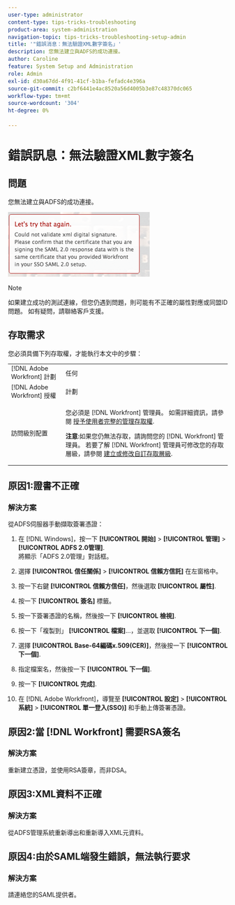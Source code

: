 ```yaml
---
user-type: administrator
content-type: tips-tricks-troubleshooting
product-area: system-administration
navigation-topic: tips-tricks-troubleshooting-setup-admin
title: '"錯誤消息：無法驗證XML數字簽名」'
description: 您無法建立與ADFS的成功連接。
author: Caroline
feature: System Setup and Administration
role: Admin
exl-id: d30a67dd-4f91-41cf-b1ba-fefadc4e396a
source-git-commit: c2bf6441e4ac8520a56d4005b3e87c48370dc065
workflow-type: tm+mt
source-wordcount: '304'
ht-degree: 0%

---
```


# 錯誤訊息：無法驗證XML數字簽名

## 問題

您無法建立與ADFS的成功連接。

![error_message.png](assets/error-message.png)

>[!NOTE]
>
>如果建立成功的測試連線，但您仍遇到問題，則可能有不正確的屬性對應或同盟ID問題。 如有疑問，請聯絡客戶支援。

## 存取需求

您必須具備下列存取權，才能執行本文中的步驟：

<table style="table-layout:auto"> 
 <col> 
 <col> 
 <tbody> 
  <tr> 
   <td role="rowheader">[!DNL Adobe Workfront] 計劃</td> 
   <td>任何</td> 
  </tr> 
  <tr> 
   <td role="rowheader">[!DNL Adobe Workfront] 授權</td> 
   <td>計劃</td> 
  </tr> 
  <tr> 
   <td role="rowheader">訪問級別配置</td> 
   <td> <p>您必須是 [!DNL Workfront] 管理員。 如需詳細資訊，請參閱 <a href="../../administration-and-setup/add-users/configure-and-grant-access/grant-a-user-full-administrative-access.md" class="MCXref xref">授予使用者完整的管理存取權</a>.</p> <p><b>注意</b>:如果您仍無法存取，請詢問您的 [!DNL Workfront] 管理員。 若要了解 [!DNL Workfront] 管理員可修改您的存取層級，請參閱 <a href="../../administration-and-setup/add-users/configure-and-grant-access/create-modify-access-levels.md" class="MCXref xref">建立或修改自訂存取層級</a>.</p> </td> 
  </tr> 
 </tbody> 
</table>

## 原因1:證書不正確

### 解決方案

從ADFS伺服器手動擷取簽署憑證：

1. 在 [!DNL Windows]，按一下 **[!UICONTROL 開始]** > **[!UICONTROL 管理]** > **[!UICONTROL ADFS 2.0管理]**.\
   將顯示「ADFS 2.0管理」對話框。

1. 選擇 **[!UICONTROL 信任關係]** > **[!UICONTROL 信賴方信託]** 在左窗格中。

1. 按一下右鍵 **[!UICONTROL 信賴方信任]**，然後選取 **[!UICONTROL 屬性]**.

1. 按一下 **[!UICONTROL 簽名]** 標籤。
1. 按一下簽署憑證的名稱，然後按一下 **[!UICONTROL 檢視]**.
1. 按一下「複製到」 **[!UICONTROL 檔案]**...，並選取 **[!UICONTROL 下一個]**.

1. 選擇 **[!UICONTROL Base-64編碼x.509(CER)]**，然後按一下 **[!UICONTROL 下一個]**.

1. 指定檔案名，然後按一下 **[!UICONTROL 下一個]**.
1. 按一下 **[!UICONTROL 完成]**.
1. 在 [!DNL Adobe Workfront]，導覽至 **[!UICONTROL 設定]** > **[!UICONTROL 系統]** > **[!UICONTROL 單一登入(SSO)]** 和手動上傳簽署憑證。

## 原因2:當 [!DNL Workfront] 需要RSA簽名

### 解決方案

重新建立憑證，並使用RSA簽章，而非DSA。

## 原因3:XML資料不正確

### 解決方案

從ADFS管理系統重新導出和重新導入XML元資料。

## 原因4:由於SAML端發生錯誤，無法執行要求

### 解決方案

請連絡您的SAML提供者。
